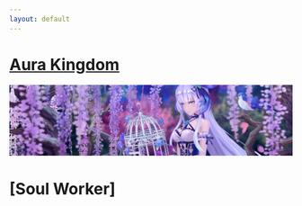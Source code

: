 ```yaml
---
layout: default
---
```



# [Aura Kingdom](./aurakingdom/)

![AuraKingdom](./assets/img/aura-kingdom-banner.jpg)

# [Soul Worker]

